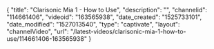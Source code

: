{
    "title": "Clarisonic Mia 1 - How to Use",
    "description": "",
    "channelid": "114661406",
    "videoid": "163565938",
    "date_created": "1525733101",
    "date_modified": "1527013540",
    "type": "captivate",
    "layout": "channelVideo",
    "url": "\/latest-videos\/clarisonic-mia-1-how-to-use\/114661406-163565938"
}